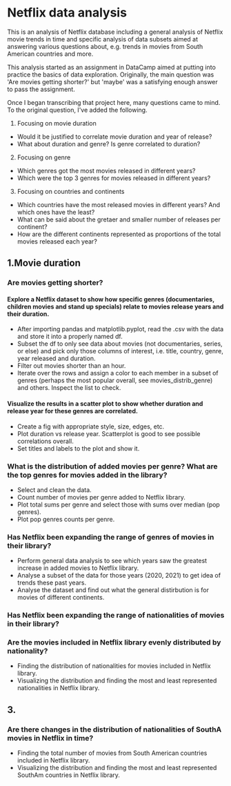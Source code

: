 # Netflix data analysis
This is an analysis of Netflix database including a general analysis of Netflix movie trends in time and specific analysis of data subsets aimed at answering various questions about, e.g. trends in movies from South American countries and more.

This analysis started as an assignment in DataCamp aimed at putting into practice the basics of data exploration. Originally, the main question was 'Are movies getting shorter?' but 'maybe' was a satisfying enough answer to pass the assignment. 

Once I began transcribing that project here, many questions came to mind. To the original question, I've added the following.
1. Focusing on movie duration
- Would it be justified to correlate movie duration and year of release? 
- What about duration and genre? Is genre correlated to duration?
2. Focusing on genre
- Which genres got the most movies released in different years?
- Which were the top 3 genres for movies released in different years?
3. Focusing on countries and continents
- Which countries have the most released movies in different years? And which ones have the least?
- What can be said about the gretaer and smaller number of releases per continent?
- How are the different continents represented as proportions of the total movies released each year?

## 1.Movie duration

### Are movies getting shorter? 
#### Explore a Netflix dataset to show how specific genres (documentaries, children movies and stand up specials) relate to movies release years and their duration. 
- After importing pandas and matplotlib.pyplot, read the .csv with the data and store it into a properly named df.
- Subset the df to only see data about movies (not documentaries, series, or else) and pick only those columns of interest, i.e. title, country, genre, year released and duration.
- Filter out movies shorter than an hour.
- Iterate over the rows and assign a color to each member in a subset of genres (perhaps the most popular overall, see movies_distrib_genre) and others. Inspect the list to check.
#### Visualize the results in a scatter plot to show whether duration and release year for these genres are correlated.
- Create a fig with appropriate style, size, edges, etc.
- Plot duration vs release year. Scatterplot is good to see possible correlations overall.
- Set titles and labels to the plot and show it.
  
### What is the distribution of added movies per genre? What are the top genres for movies added in the library?
- Select and clean the data.
- Count number of movies per genre added to Netflix library.
- Plot total sums per genre and select those with sums over median (pop genres).
- Plot pop genres counts per genre.

### Has Netflix been expanding the range of genres of movies in their library?

- Perform general data analysis to see which years saw the greatest increase in added movies to Netflix library.
- Analyse a subset of the data for those years (2020, 2021) to get idea of trends these past years.
- Analyse the dataset and find out what the general distirbution is for movies of different continents.

### Has Netflix been expanding the range of nationalities of movies in their library?

### Are the movies included in Netflix library evenly distributed by nationality?
- Finding the distribution of nationalities for movies included in Netflix library.
- Visualizing the distribution and finding the most and least represented nationalities in Netflix library.

## 3. 
### Are there changes in the distribution of nationalities of SouthA movies in Netflix in time?
- Finding the total number of movies from South American countries included in Netflix library.
- Visualizing the distribution and finding the most and least represented SouthAm countries in Netflix library.


